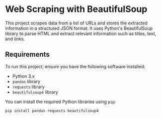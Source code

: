 # Web Scraping with BeautifulSoup

This project scrapes data from a list of URLs and stores the extracted information in a structured JSON format. It uses Python's BeautifulSoup library to parse HTML and extract relevant information such as titles, text, and links.

## Requirements

To run this project, ensure you have the following software installed:

- Python 3.x
- `pandas` library
- `requests` library
- `beautifulsoup4` library

You can install the required Python libraries using `pip`:

```bash
pip install pandas requests beautifulsoup4
